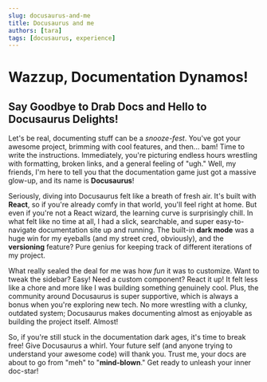 ```yaml
---
slug: docusaurus-and-me
title: Docusaurus and me
authors: [tara]
tags: [docusaurus, experience]
---
```


# Wazzup, Documentation Dynamos!

## Say Goodbye to Drab Docs and Hello to Docusaurus Delights!

Let's be real, documenting stuff can be a *snooze-fest*. You've got your awesome project, brimming with cool features, and then... bam! Time to write the instructions. Immediately, you're picturing endless hours wrestling with formatting, broken links, and a general feeling of "ugh." Well, my friends, I'm here to tell you that the documentation game just got a massive glow-up, and its name is **Docusaurus**!

Seriously, diving into Docusaurus felt like a breath of fresh air. It's built with **React**, so if you're already comfy in that world, you'll feel right at home. But even if you're not a React wizard, the learning curve is surprisingly chill. In what felt like no time at all, I had a slick, searchable, and super easy-to-navigate documentation site up and running. The built-in **dark mode** was a huge win for my eyeballs (and my street cred, obviously), and the **versioning** feature? Pure genius for keeping track of different iterations of my project.

What really sealed the deal for me was how *fun* it was to customize. Want to tweak the sidebar? Easy! Need a custom component? React it up! It felt less like a chore and more like I was building something genuinely cool. Plus, the community around Docusaurus is super supportive, which is always a bonus when you're exploring new tech. No more wrestling with a clunky, outdated system; Docusaurus makes documenting almost as enjoyable as building the project itself. Almost!

So, if you're still stuck in the documentation dark ages, it's time to break free! Give Docusaurus a whirl. Your future self (and anyone trying to understand your awesome code) will thank you. Trust me, your docs are about to go from "meh" to "**mind-blown**." Get ready to unleash your inner doc-star!